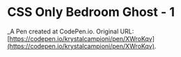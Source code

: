 # CSS Only Bedroom Ghost - 1
 _A Pen created at CodePen.io. Original URL: [https://codepen.io/krystalcampioni/pen/XWroKqv](https://codepen.io/krystalcampioni/pen/XWroKqv).

 